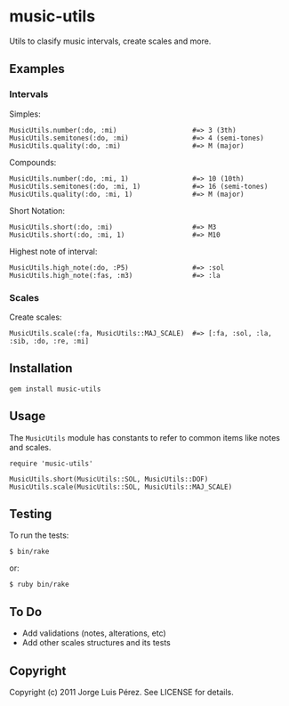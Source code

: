music-utils
===========

Utils to clasify music intervals, create scales and more.


Examples
--------

### Intervals

Simples:

    MusicUtils.number(:do, :mi)                   #=> 3 (3th)
    MusicUtils.semitones(:do, :mi)                #=> 4 (semi-tones)
    MusicUtils.quality(:do, :mi)                  #=> M (major)

Compounds:

    MusicUtils.number(:do, :mi, 1)                #=> 10 (10th)
    MusicUtils.semitones(:do, :mi, 1)             #=> 16 (semi-tones)
    MusicUtils.quality(:do, :mi, 1)               #=> M (major)

Short Notation:

    MusicUtils.short(:do, :mi)                    #=> M3
    MusicUtils.short(:do, :mi, 1)                 #=> M10

Highest note of interval:

    MusicUtils.high_note(:do, :P5)                #=> :sol
    MusicUtils.high_note(:fas, :m3)               #=> :la


### Scales

Create scales:

    MusicUtils.scale(:fa, MusicUtils::MAJ_SCALE)  #=> [:fa, :sol, :la, :sib, :do, :re, :mi]


Installation
-----------

    gem install music-utils
    

Usage
-----
The `MusicUtils` module has constants to refer to common items like notes and scales. 

    require 'music-utils'
    
    MusicUtils.short(MusicUtils::SOL, MusicUtils::DOF)
    MusicUtils.scale(MusicUtils::SOL, MusicUtils::MAJ_SCALE)


Testing
-------

To run the tests:

    $ bin/rake

or:

    $ ruby bin/rake


To Do
-----

* Add validations (notes, alterations, etc) 
* Add other scales structures and its tests 


Copyright
---------

Copyright (c) 2011 Jorge Luis Pérez. See LICENSE for details.

